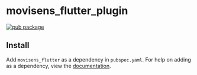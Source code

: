 # movisens_flutter_plugin
[![pub package](https://img.shields.io/pub/v/movisens_flutter.svg)](https://pub.dartlang.org/packages/movisens_flutter)

## Install
Add ```movisens_flutter``` as a dependency in  `pubspec.yaml`.
For help on adding as a dependency, view the [documentation](https://flutter.io/using-packages/).

